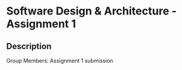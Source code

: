 # Software Design & Architecture - Assignment 1

## Description

Group Members: 
Assignment 1 submission

